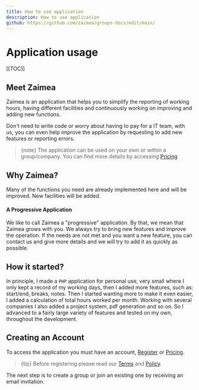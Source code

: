 ```yaml
---
title: How to use application
description: How to use application
github: https://github.com/zaimea/groups-docs/edit/main/
---
```


# Application usage

[[TOC]]

## Meet Zaimea

Zaimea is an application that helps you to simplify the reporting of working hours, having different facilities and continuously working on improving and adding new functions.

Don't need to write code or worry about having to pay for a IT team, with us, you can even help improve the application by requesting to add new features or reporting errors.

> {note} The application can be used on your own or within a group/company. You can find more details by accessing [Pricing](route('pricing'))

## Why Zaimea?

Many of the functions you need are already implemented here and will be improved. New facilities will be added.

#### A Progressive Application
We like to call Zaimea a "progressive" application. 
By that, we mean that Zaimea grows with you. 
We always try to bring new features and improve the operation. 
If the needs are not met and you want a new feature, you can contact us and give more details and we will try to add it as quickly as possible.

## How it started?

In principle, I made a `PHP` application for personal use, very small where I only kept a record of my working days, then I added more features, such as: start/end, breaks, notes.
Then I started wanting more to make it even easier, I added a calculation of total hours worked per month. Working with several companies I also added a project system, pdf generation and so on.
So I advanced to a fairly large variety of features and tested on my own, throughout the development.

## Creating an Account

To access the application you must have an account, [Register](route('groups.register')) or [Pricing](route('groups.login')).

> {tip} Before registering please read our [Terms](route('terms.show')) and [Policy](route('policy.show')).

The next step is to create a group or join an existing one by receiving an email invitation.

